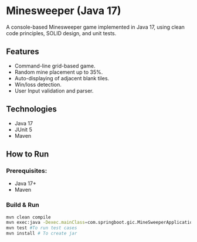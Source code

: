 # Minesweeper (Java 17)

A console-based Minesweeper game implemented in Java 17, using clean code principles, SOLID design, and unit tests.

## Features
- Command-line grid-based game.
- Random mine placement up to 35%.
- Auto-displaying of adjacent blank tiles.
- Win/loss detection.
- User Input validation and parser.

## Technologies
- Java 17
- JUnit 5
- Maven

## How to Run

### Prerequisites:
- Java 17+
- Maven

### Build & Run
```bash
mvn clean compile
mvn exec:java -Dexec.mainClass=com.springboot.gic.MineSweeperApplication # To Launch the application
mvn test #To run test cases
mvn install # To create jar